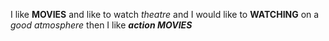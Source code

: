 I like **MOVIES** and like to watch _theatre_ and I would like to __WATCHING__ on a *good atmosphere* then I like __*action MOVIES*__
